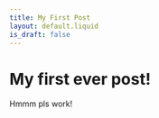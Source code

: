 ```yaml
---
title: My First Post
layout: default.liquid
is_draft: false
---
```


# My first ever post!

Hmmm pls work!